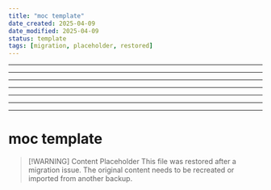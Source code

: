 ```yaml
---
title: "moc template"
date_created: 2025-04-09
date_modified: 2025-04-09
status: template
tags: [migration, placeholder, restored]
---
```


---

---

---

---

---

---

---

# moc template

> [\!WARNING] Content Placeholder
> This file was restored after a migration issue. The original content needs to be recreated or imported from another backup.

